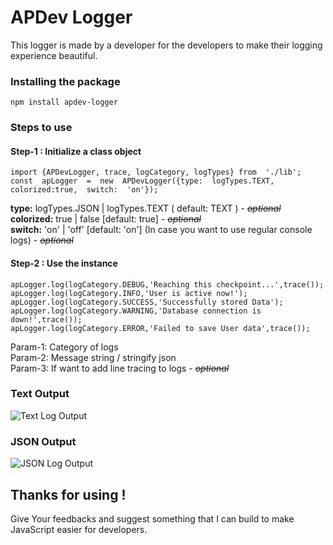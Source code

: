 # APDev Logger
This logger is made by a developer for the developers to make their logging experience beautiful.

### Installing the package

    npm install apdev-logger


### Steps to use
#### Step-1 : Initialize a class object
````
import {APDevLogger, trace, logCategory, logTypes} from  './lib';
const  apLogger  =  new  APDevLogger({type:  logTypes.TEXT,  colorized:true,  switch:  'on'});
````
**type:** logTypes.JSON | logTypes.TEXT ( default: TEXT ) - ~~*optional*~~ <br>
**colorized:** true | false [default: true] - ~~*optional*~~ <br>
**switch:** 'on' | 'off' [default: 'on'] (In case you want to use regular console logs) - ~~*optional*~~ <br>

#### Step-2 : Use the instance
````
apLogger.log(logCategory.DEBUG,'Reaching this checkpoint...',trace());
apLogger.log(logCategory.INFO,'User is active now!');
apLogger.log(logCategory.SUCCESS,'Successfully stored Data');
apLogger.log(logCategory.WARNING,'Database connection is down!',trace());
apLogger.log(logCategory.ERROR,'Failed to save User data',trace());
````
Param-1: Category of logs <br>
Param-2: Message string / stringify json <br>
Param-3: If want to add line tracing to logs - ~~*optional*~~ <br>


### Text Output
![Text Log Output](https://github.com/arth40/APDev-Logger/assets/59698234/70fd2868-0b38-403d-9e56-ac7c18a77490)

### JSON Output
![JSON Log Output](https://github.com/arth40/APDev-Logger/assets/59698234/4ab07f53-5d3b-4c35-ae94-bb41181f9dc3)


## Thanks for using !
Give Your feedbacks and suggest something that I can build to make JavaScript easier for developers.
